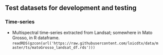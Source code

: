 ## Test datasets for development and testing

### Time-series

- Multispectral time-series extracted from Landsat; somewhere in Mato Grosso, in R dataframe.
`readRDS(gzcon(url('https://raw.githubusercontent.com/loicdtx/data/master/ts/matoGrosso_landsat_df.rds')))`
